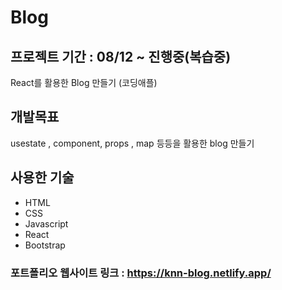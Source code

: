 # Blog

## 프로젝트 기간 : 08/12 ~ 진행중(복습중)

React를 활용한 Blog 만들기 (코딩애플)

## 개발목표

usestate , component, props , map 등등을 활용한 blog 만들기

## 사용한 기술

- HTML
- CSS
- Javascript
- React
- Bootstrap

### 포트폴리오 웹사이트 링크 : <https://knn-blog.netlify.app/>
